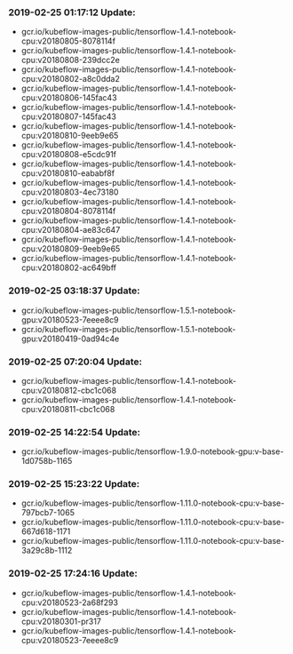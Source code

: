 ### 2019-02-25 01:17:12 Update:

- gcr.io/kubeflow-images-public/tensorflow-1.4.1-notebook-cpu:v20180805-8078114f
- gcr.io/kubeflow-images-public/tensorflow-1.4.1-notebook-cpu:v20180808-239dcc2e
- gcr.io/kubeflow-images-public/tensorflow-1.4.1-notebook-cpu:v20180802-a8c0dda2
- gcr.io/kubeflow-images-public/tensorflow-1.4.1-notebook-cpu:v20180806-145fac43
- gcr.io/kubeflow-images-public/tensorflow-1.4.1-notebook-cpu:v20180807-145fac43
- gcr.io/kubeflow-images-public/tensorflow-1.4.1-notebook-cpu:v20180810-9eeb9e65
- gcr.io/kubeflow-images-public/tensorflow-1.4.1-notebook-cpu:v20180808-e5cdc91f
- gcr.io/kubeflow-images-public/tensorflow-1.4.1-notebook-cpu:v20180810-eababf8f
- gcr.io/kubeflow-images-public/tensorflow-1.4.1-notebook-cpu:v20180803-4ec73180
- gcr.io/kubeflow-images-public/tensorflow-1.4.1-notebook-cpu:v20180804-8078114f
- gcr.io/kubeflow-images-public/tensorflow-1.4.1-notebook-cpu:v20180804-ae83c647
- gcr.io/kubeflow-images-public/tensorflow-1.4.1-notebook-cpu:v20180809-9eeb9e65
- gcr.io/kubeflow-images-public/tensorflow-1.4.1-notebook-cpu:v20180802-ac649bff
### 2019-02-25 03:18:37 Update:

- gcr.io/kubeflow-images-public/tensorflow-1.5.1-notebook-gpu:v20180523-7eeee8c9
- gcr.io/kubeflow-images-public/tensorflow-1.5.1-notebook-gpu:v20180419-0ad94c4e
### 2019-02-25 07:20:04 Update:

- gcr.io/kubeflow-images-public/tensorflow-1.4.1-notebook-cpu:v20180812-cbc1c068
- gcr.io/kubeflow-images-public/tensorflow-1.4.1-notebook-cpu:v20180811-cbc1c068
### 2019-02-25 14:22:54 Update:

- gcr.io/kubeflow-images-public/tensorflow-1.9.0-notebook-gpu:v-base-1d0758b-1165
### 2019-02-25 15:23:22 Update:

- gcr.io/kubeflow-images-public/tensorflow-1.11.0-notebook-cpu:v-base-797bcb7-1065
- gcr.io/kubeflow-images-public/tensorflow-1.11.0-notebook-cpu:v-base-667d618-1171
- gcr.io/kubeflow-images-public/tensorflow-1.11.0-notebook-cpu:v-base-3a29c8b-1112
### 2019-02-25 17:24:16 Update:

- gcr.io/kubeflow-images-public/tensorflow-1.4.1-notebook-cpu:v20180523-2a68f293
- gcr.io/kubeflow-images-public/tensorflow-1.4.1-notebook-cpu:v20180301-pr317
- gcr.io/kubeflow-images-public/tensorflow-1.4.1-notebook-cpu:v20180523-7eeee8c9
